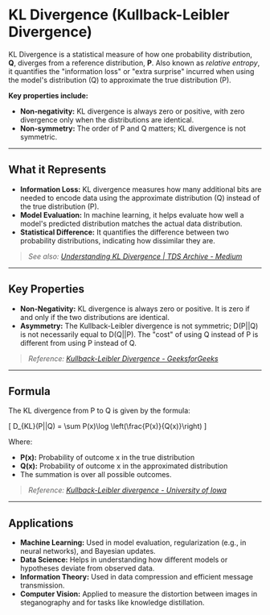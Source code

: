 # KL Divergence (Kullback-Leibler Divergence)

KL Divergence is a statistical measure of how one probability distribution, **Q**, diverges from a reference distribution, **P**. Also known as *relative entropy*, it quantifies the "information loss" or "extra surprise" incurred when using the model's distribution (Q) to approximate the true distribution (P).

**Key properties include:**
- **Non-negativity:** KL divergence is always zero or positive, with zero divergence only when the distributions are identical.
- **Non-symmetry:** The order of P and Q matters; KL divergence is not symmetric.

---

## What it Represents

- **Information Loss:** KL divergence measures how many additional bits are needed to encode data using the approximate distribution (Q) instead of the true distribution (P).
- **Model Evaluation:** In machine learning, it helps evaluate how well a model's predicted distribution matches the actual data distribution.
- **Statistical Difference:** It quantifies the difference between two probability distributions, indicating how dissimilar they are.

> _See also: [Understanding KL Divergence | TDS Archive - Medium](https://medium.com)_

---

## Key Properties

- **Non-Negativity:** KL divergence is always zero or positive. It is zero if and only if the two distributions are identical.
- **Asymmetry:** The Kullback-Leibler divergence is not symmetric; D(P||Q) is not necessarily equal to D(Q||P). The "cost" of using Q instead of P is different from using P instead of Q.

> _Reference: [Kullback-Leibler Divergence - GeeksforGeeks](https://www.geeksforgeeks.org)_


---

## Formula

The KL divergence from P to Q is given by the formula:

\[
D_{KL}(P||Q) = \sum P(x)\log \left(\frac{P(x)}{Q(x)}\right)
\]

Where:
- **P(x):** Probability of outcome x in the true distribution
- **Q(x):** Probability of outcome x in the approximated distribution
- The summation is over all possible outcomes.

> _Reference: [Kullback-Leibler divergence - University of Iowa](https://myweb.uiowa.edu)_

---

## Applications

- **Machine Learning:** Used in model evaluation, regularization (e.g., in neural networks), and Bayesian updates.
- **Data Science:** Helps in understanding how different models or hypotheses deviate from observed data.
- **Information Theory:** Used in data compression and efficient message transmission.
- **Computer Vision:** Applied to measure the distortion between images in steganography and for tasks like knowledge distillation.
